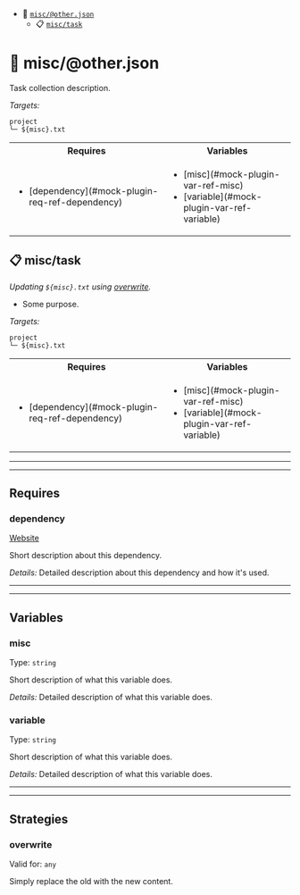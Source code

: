 - :open_file_folder: [`misc/@other.json`](#mock-plugin-task-ref-miscotherjson)
  - :clipboard: [`misc/task`](#mock-plugin-task-ref-misctask)

# :open_file_folder: <a name="mock-plugin-task-ref-miscotherjson">misc/@other.json</a>

Task collection description.

*Targets:*
```
project
└─ ${misc}.txt
```

<table>
  <tbody>
    <tr>
      <th>Requires</th>
      <th>Variables</th>
    </tr>
    <tr>
      <td>
        <ul>
          <li>[dependency](#mock-plugin-req-ref-dependency)</li>
        </ul>
      </td>
      <td>
        <ul>
          <li>[misc](#mock-plugin-var-ref-misc)</li>
          <li>[variable](#mock-plugin-var-ref-variable)</li>
        </ul>
      </td>
    </tr>
  </tbody>
</table>

## :clipboard: <a name="mock-plugin-task-ref-misctask">misc/task</a>

_Updating `${misc}.txt` using [overwrite](#mock-plugin-strat-ref-overwrite)._

- Some purpose.

*Targets:*
```
project
└─ ${misc}.txt
```

<table>
  <tbody>
    <tr>
      <th>Requires</th>
      <th>Variables</th>
    </tr>
    <tr>
      <td>
        <ul>
          <li>[dependency](#mock-plugin-req-ref-dependency)</li>
        </ul>
      </td>
      <td>
        <ul>
          <li>[misc](#mock-plugin-var-ref-misc)</li>
          <li>[variable](#mock-plugin-var-ref-variable)</li>
        </ul>
      </td>
    </tr>
  </tbody>
</table>

------
------

## Requires

### <a name="mock-plugin-req-ref-dependency">dependency</a>

[Website](https://www.some-tool-name.com)

Short description about this dependency.

*Details:*
Detailed description about this dependency and how it's used.

------
------

## Variables

### <a name="mock-plugin-var-ref-misc">misc</a>

Type: `string`

Short description of what this variable does.

*Details:*
Detailed description of what this variable does.

### <a name="mock-plugin-var-ref-variable">variable</a>

Type: `string`

Short description of what this variable does.

*Details:*
Detailed description of what this variable does.

------
------

## Strategies

### <a name="mock-plugin-strat-ref-overwrite">overwrite</a>

Valid for: `any`

Simply replace the old with the new content.

